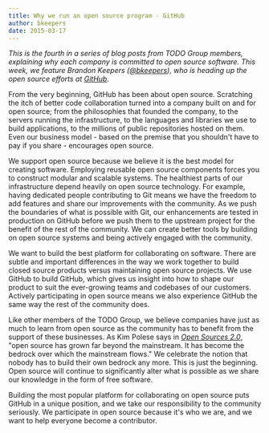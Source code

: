 ```yaml
---
title: Why we run an open source program - GitHub
author: bkeepers
date: 2015-03-17
---
```


_This is the fourth in a series of blog posts from TODO Group members, explaining why each company is committed to open source software. This week, we feature Brandon Keepers ([@bkeepers](https://twitter.com/bkeepers)), who is heading up the open source efforts at [GitHub](https://github.com/github)._

From the very beginning, GitHub has been about open source. Scratching the itch of better code collaboration turned into a company built on and for open source; from the philosophies that founded the company, to the servers running the infrastructure, to the languages and libraries we use to build applications, to the millions of public repositories hosted on them. Even our business model - based on the premise that you shouldn't have to pay if you share - encourages open source.

We support open source because we believe it is the best model for creating software. Employing reusable open source components forces you to construct modular and scalable systems. The healthiest parts of our infrastructure depend heavily on open source technology. For example, having dedicated people contributing to Git means we have the freedom to add features and share our improvements with the community. As we push the boundaries of what is possible with Git, our enhancements are tested in production on GitHub before we push them to the upstream project for the benefit of the rest of the community. We can create better tools by building on open source systems and being actively engaged with the community.

We want to build the best platform for collaborating on software. There are subtle and important differences in the way we work together to build closed source products versus maintaining open source projects. We use GitHub to build GitHub, which gives us insight into how to shape our product to suit the ever-growing teams and codebases of our customers. Actively participating in open source means we also experience GitHub the same way the rest of the community does.

Like other members of the TODO Group, we believe companies have just as much to learn from open source as the community has to benefit from the support of these businesses. As Kim Polese says in [_Open Sources 2.0_](http://commons.oreilly.com/wiki/index.php/Open_Sources_2.0/Foreword:_Source_Is_Everything), "open source has grown far beyond the mainstream. It has become the bedrock over which the mainstream flows." We celebrate the notion that nobody has to build their own bedrock any more. This is just the beginning. Open source will continue to significantly alter what is possible as we share our knowledge in the form of free software.

Building the most popular platform for collaborating on open source puts GitHub in a unique position, and we take our responsibility to the community seriously. We participate in open source because it's who we are, and we want to help everyone become a contributor.
